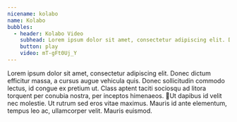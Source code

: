 ```yaml
---
nicename: kolabo
name: Kolabo
bubbles:
  - header: Kolabo Video
    subhead: Lorem ipsum dolor sit amet, consectetur adipiscing elit. Donec dictum efficitur massa
    button: play
    video: mT-gFt0Uj_Y
---
```


Lorem ipsum dolor sit amet, consectetur adipiscing elit. Donec dictum efficitur massa, a cursus augue vehicula quis. Donec sollicitudin commodo lectus, id congue ex pretium ut. Class aptent taciti sociosqu ad litora torquent per conubia nostra, per inceptos himenaeos. Ut dapibus id velit nec molestie. Ut rutrum sed eros vitae maximus. Mauris id ante elementum, tempus leo ac, ullamcorper velit. Mauris euismod.